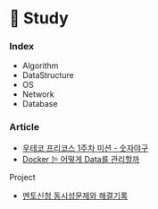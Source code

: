 # 📖 Study

### Index

* Algorithm
* DataStructure
* OS
* Network
* Database


### Article
* [우테코 프리코스 1주차 미션 - 숫자야구](https://codereflection.tistory.com/19)
* [Docker 는 어떻게 Data를 관리할까](https://medium.com/msik/docker-%EC%97%90%EC%84%9C-data-%EB%A5%BC-%EB%8B%A4%EB%A3%A8%EB%8A%94-%EB%B0%A9%EB%B2%95-e38dfedb7d6)

Project
* [멘토신청 동시성문제와 해결기록](https://github.com/kmss6905/TIL/blob/main/concurrency/%E1%84%86%E1%85%A6%E1%86%AB%E1%84%90%E1%85%A9%20%E1%84%89%E1%85%B5%E1%86%AB%E1%84%8E%E1%85%A5%E1%86%BC%20%E1%84%80%E1%85%B5%E1%84%82%E1%85%B3%E1%86%BC%20%E1%84%83%E1%85%A9%E1%86%BC%E1%84%89%E1%85%B5%E1%84%89%E1%85%A5%E1%86%BC%20%E1%84%8B%E1%85%B5%E1%84%89%E1%85%B2%20%E1%84%86%E1%85%AE%E1%86%AB%E1%84%8C%E1%85%A6%E1%84%8B%E1%85%AA%20%E1%84%92%E1%85%A2%E1%84%80%E1%85%A7%E1%86%AF%20%E1%84%80%E1%85%B5%E1%84%85%E1%85%A9%E1%86%A8.pdf)
